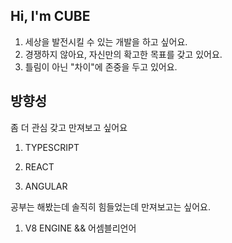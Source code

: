 ## Hi, I'm CUBE  


1. 세상을 발전시킬 수 있는 개발을 하고 싶어요.
2. 경쟁하지 않아요, 자신만의 확고한 목표를 갖고 있어요.
3. 틀림이 아닌 "차이"에 존중을 두고 있어요. 



## 방향성
좀 더 관심 갖고 만져보고 싶어요 
1. TYPESCRIPT </p> 
2. REACT </p>  
3. ANGULAR </p> 
           
공부는 해봤는데 솔직히 힘들었는데 만져보고는 싶어요.
1. V8 ENGINE && 어셈블리언어
